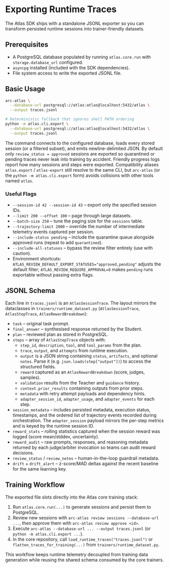 # Exporting Runtime Traces

The Atlas SDK ships with a standalone JSONL exporter so you can transform persisted runtime sessions into trainer-friendly datasets.

## Prerequisites

- A PostgreSQL database populated by running `atlas.core.run` with `storage.database_url` configured.
- `asyncpg` installed (included with the SDK dependencies).
- File system access to write the exported JSONL file.

## Basic Usage

```bash
arc-atlas \
  --database-url postgresql://atlas:atlas@localhost:5432/atlas \
  --output traces.jsonl

# Deterministic fallback that ignores shell PATH ordering
python -m atlas.cli.export \
  --database-url postgresql://atlas:atlas@localhost:5432/atlas \
  --output traces.jsonl
```

The command connects to the configured database, loads every stored session (or a filtered subset), and emits newline-delimited JSON. By default only `review_status = approved` sessions are exported so quarantined or pending traces never leak into training by accident. Friendly progress logs report how many sessions and steps were exported. Compatibility aliases `atlas.export` / `atlas-export` still resolve to the same CLI, but `arc-atlas` (or the `python -m atlas.cli.export` form) avoids collisions with other tools named `atlas`.

### Useful Flags

- `--session-id 42 --session-id 43` – export only the specified session IDs.
- `--limit 200 --offset 100` – page through large datasets.
- `--batch-size 250` – tune the paging size for the `sessions` table.
- `--trajectory-limit 2000` – override the number of intermediate telemetry events captured per session.
- `--include-status pending` – include the quarantine queue alongside approved runs (repeat to add `quarantined`).
- `--include-all-statuses` – bypass the review filter entirely (use with caution).
- Environment shortcuts: `ATLAS_REVIEW_DEFAULT_EXPORT_STATUSES="approved,pending"` adjusts the default filter; `ATLAS_REVIEW_REQUIRE_APPROVAL=0` makes `pending` runs exportable without passing extra flags.

## JSONL Schema

Each line in `traces.jsonl` is an `AtlasSessionTrace`. The layout mirrors the dataclasses in `trainers/runtime_dataset.py` (`AtlasSessionTrace`, `AtlasStepTrace`, `AtlasRewardBreakdown`):

- `task` – original task prompt.
- `final_answer` – synthesised response returned by the Student.
- `plan` – reviewed plan as stored in PostgreSQL.
- `steps` – array of `AtlasStepTrace` objects with:
  - `step_id`, `description`, `tool`, and `tool_params` from the plan.
  - `trace`, `output`, and `attempts` from runtime execution.
  - `output` is a JSON string containing `status`, `artifacts`, and optional `notes`. Parse it (e.g. `json.loads(step["output"])`) to access the structured fields.
  - `reward` captured as an `AtlasRewardBreakdown` (score, judges, samples).
  - `validation` results from the Teacher and `guidance` history.
  - `context.prior_results` containing outputs from prior steps.
  - `metadata` with retry attempt payloads and dependency hints.
  - `adapter_session_id`, `adapter_usage`, and `adapter_events` for each step.
- `session_metadata` – includes persisted metadata, execution status, timestamps, and the ordered list of trajectory events recorded during orchestration. The `adapter_session` payload mirrors the per-step metrics and is keyed by the runtime session ID.
- `reward_stats` – rolling statistics captured when the session reward was logged (score mean/stddev, uncertainty).
- `reward_audit` – raw prompts, responses, and reasoning metadata returned by each judge/arbiter invocation so teams can audit reward decisions.
- `review_status` / `review_notes` – human-in-the-loop guardrail metadata.
- `drift` + `drift_alert` – z-score/MAD deltas against the recent baseline for the same learning key.

## Training Workflow

The exported file slots directly into the Atlas core training stack:

1. Run `atlas.core.run(...)` to generate sessions and persist them to PostgreSQL.
2. Review new sessions with `arc-atlas review sessions --database-url ...`, then approve them with `arc-atlas review approve <id>`.
3. Execute `arc-atlas --database-url ... --output traces.jsonl` (or `python -m atlas.cli.export ...`).
3. In the core repository, call `load_runtime_traces("traces.jsonl")` or `flatten_traces_for_training(...)` from `trainers/runtime_dataset.py`.

This workflow keeps runtime telemetry decoupled from training data generation while reusing the shared schema consumed by the core trainers.
